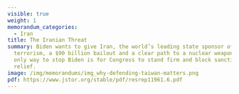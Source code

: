 ```yaml
---
visible: true
weight: 1
memorandum_categories:
  - Iran
title: The Iranian Threat
summary: Biden wants to give Iran, the world’s leading state sponsor of
  terrorism, a $90 billion bailout and a clear path to a nuclear weapon. The
  only way to stop Biden is for Congress to stand firm and block sanctions
  relief.
image: /img/memorandums/img_why-defending-taiwan-matters.png
pdf: https://www.jstor.org/stable/pdf/resrep11961.6.pdf
---
```

